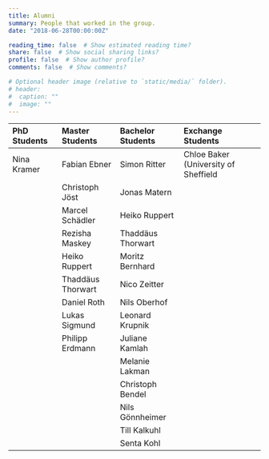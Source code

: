 ```yaml
---
title: Alumni
summary: People that worked in the group.
date: "2018-06-28T00:00:00Z"

reading_time: false  # Show estimated reading time?
share: false  # Show social sharing links?
profile: false  # Show author profile?
comments: false  # Show comments?

# Optional header image (relative to `static/media/` folder).
# header:
#  caption: ""
#  image: ""
---
```

|PhD Students|Master Students|Bachelor Students|Exchange Students|
|:-----------|:--------------------|:----------------------|:----------------|
|Nina Kramer |Fabian Ebner   |Simon Ritter     |Chloe Baker (University of Sheffield|
||Christoph Jöst|Jonas Matern||
||Marcel Schädler|Heiko Ruppert||
||Rezisha Maskey|Thaddäus Thorwart||
||Heiko Ruppert|Moritz Bernhard||
||Thaddäus Thorwart|Nico Zeitter||
||Daniel Roth|Nils Oberhof||
||Lukas Sigmund|Leonard Krupnik||
||Philipp Erdmann|Juliane Kamlah||
|||Melanie Lakman||
|||Christoph Bendel||
|||Nils Gönnheimer||
|||Till Kalkuhl||
|||Senta Kohl||
































